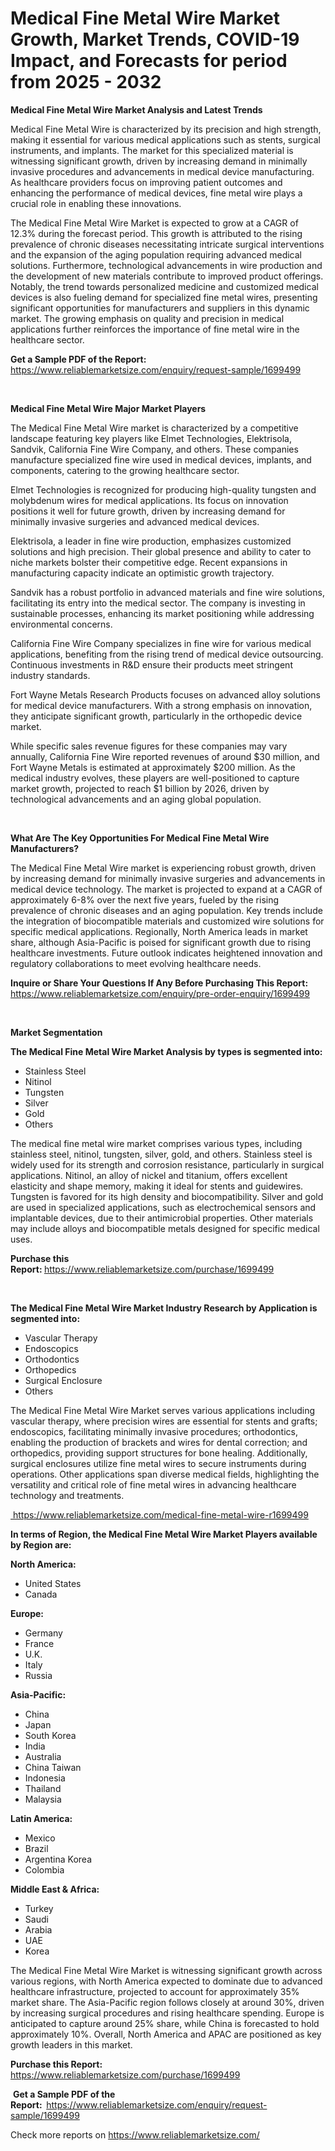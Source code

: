 <p><h1>Medical Fine Metal Wire Market Growth, Market Trends, COVID-19 Impact, and Forecasts for period from 2025 - 2032</h1></p><p><strong>Medical Fine Metal Wire Market Analysis and Latest Trends</strong></p>
<p><p>Medical Fine Metal Wire is characterized by its precision and high strength, making it essential for various medical applications such as stents, surgical instruments, and implants. The market for this specialized material is witnessing significant growth, driven by increasing demand in minimally invasive procedures and advancements in medical device manufacturing. As healthcare providers focus on improving patient outcomes and enhancing the performance of medical devices, fine metal wire plays a crucial role in enabling these innovations.</p><p>The Medical Fine Metal Wire Market is expected to grow at a CAGR of 12.3% during the forecast period. This growth is attributed to the rising prevalence of chronic diseases necessitating intricate surgical interventions and the expansion of the aging population requiring advanced medical solutions. Furthermore, technological advancements in wire production and the development of new materials contribute to improved product offerings. Notably, the trend towards personalized medicine and customized medical devices is also fueling demand for specialized fine metal wires, presenting significant opportunities for manufacturers and suppliers in this dynamic market. The growing emphasis on quality and precision in medical applications further reinforces the importance of fine metal wire in the healthcare sector.</p></p>
<p><strong>Get a Sample PDF of the Report:&nbsp;</strong> <a href="https://www.reliablemarketsize.com/enquiry/request-sample/1699499?utm_campaign=1131&utm_medium=2&utm_source=Github&utm_content=ia&utm_term=09012025&utm_id=medical-fine-metal-wire">https://www.reliablemarketsize.com/enquiry/request-sample/1699499</a></p>
<p>&nbsp;</p>
<p><strong>Medical Fine Metal Wire Major Market Players</strong></p>
<p><p>The Medical Fine Metal Wire market is characterized by a competitive landscape featuring key players like Elmet Technologies, Elektrisola, Sandvik, California Fine Wire Company, and others. These companies manufacture specialized fine wire used in medical devices, implants, and components, catering to the growing healthcare sector.</p><p>Elmet Technologies is recognized for producing high-quality tungsten and molybdenum wires for medical applications. Its focus on innovation positions it well for future growth, driven by increasing demand for minimally invasive surgeries and advanced medical devices.</p><p>Elektrisola, a leader in fine wire production, emphasizes customized solutions and high precision. Their global presence and ability to cater to niche markets bolster their competitive edge. Recent expansions in manufacturing capacity indicate an optimistic growth trajectory.</p><p>Sandvik has a robust portfolio in advanced materials and fine wire solutions, facilitating its entry into the medical sector. The company is investing in sustainable processes, enhancing its market positioning while addressing environmental concerns.</p><p>California Fine Wire Company specializes in fine wire for various medical applications, benefiting from the rising trend of medical device outsourcing. Continuous investments in R&D ensure their products meet stringent industry standards.</p><p>Fort Wayne Metals Research Products focuses on advanced alloy solutions for medical device manufacturers. With a strong emphasis on innovation, they anticipate significant growth, particularly in the orthopedic device market.</p><p>While specific sales revenue figures for these companies may vary annually, California Fine Wire reported revenues of around $30 million, and Fort Wayne Metals is estimated at approximately $200 million. As the medical industry evolves, these players are well-positioned to capture market growth, projected to reach $1 billion by 2026, driven by technological advancements and an aging global population.</p></p>
<p>&nbsp;</p>
<p><strong>What Are The Key Opportunities For Medical Fine Metal Wire Manufacturers?</strong></p>
<p><p>The Medical Fine Metal Wire market is experiencing robust growth, driven by increasing demand for minimally invasive surgeries and advancements in medical device technology. The market is projected to expand at a CAGR of approximately 6-8% over the next five years, fueled by the rising prevalence of chronic diseases and an aging population. Key trends include the integration of biocompatible materials and customized wire solutions for specific medical applications. Regionally, North America leads in market share, although Asia-Pacific is poised for significant growth due to rising healthcare investments. Future outlook indicates heightened innovation and regulatory collaborations to meet evolving healthcare needs.</p></p>
<p><strong>Inquire or Share Your Questions If Any Before Purchasing This Report:</strong> <a href="https://www.reliablemarketsize.com/enquiry/pre-order-enquiry/1699499?utm_campaign=1131&utm_medium=2&utm_source=Github&utm_content=ia&utm_term=09012025&utm_id=medical-fine-metal-wire">https://www.reliablemarketsize.com/enquiry/pre-order-enquiry/1699499</a></p>
<p>&nbsp;</p>
<p><strong>Market Segmentation</strong></p>
<p><strong>The Medical Fine Metal Wire Market Analysis by types is segmented into:</strong></p>
<p><ul><li>Stainless Steel</li><li>Nitinol</li><li>Tungsten</li><li>Silver</li><li>Gold</li><li>Others</li></ul></p>
<p><p>The medical fine metal wire market comprises various types, including stainless steel, nitinol, tungsten, silver, gold, and others. Stainless steel is widely used for its strength and corrosion resistance, particularly in surgical applications. Nitinol, an alloy of nickel and titanium, offers excellent elasticity and shape memory, making it ideal for stents and guidewires. Tungsten is favored for its high density and biocompatibility. Silver and gold are used in specialized applications, such as electrochemical sensors and implantable devices, due to their antimicrobial properties. Other materials may include alloys and biocompatible metals designed for specific medical uses.</p></p>
<p><strong>Purchase this Report:&nbsp;</strong><a href="https://www.reliablemarketsize.com/purchase/1699499?utm_campaign=1131&utm_medium=2&utm_source=Github&utm_content=ia&utm_term=09012025&utm_id=medical-fine-metal-wire">https://www.reliablemarketsize.com/purchase/1699499</a></p>
<p>&nbsp;</p>
<p><strong>The Medical Fine Metal Wire Market Industry Research by Application is segmented into:</strong></p>
<p><ul><li>Vascular Therapy</li><li>Endoscopics</li><li>Orthodontics</li><li>Orthopedics</li><li>Surgical Enclosure</li><li>Others</li></ul></p>
<p><p>The Medical Fine Metal Wire Market serves various applications including vascular therapy, where precision wires are essential for stents and grafts; endoscopics, facilitating minimally invasive procedures; orthodontics, enabling the production of brackets and wires for dental correction; and orthopedics, providing support structures for bone healing. Additionally, surgical enclosures utilize fine metal wires to secure instruments during operations. Other applications span diverse medical fields, highlighting the versatility and critical role of fine metal wires in advancing healthcare technology and treatments.</p></p>
<p><a href="https://www.reliablemarketsize.com/medical-fine-metal-wire-r1699499?utm_campaign=1131&utm_medium=2&utm_source=Github&utm_content=ia&utm_term=09012025&utm_id=medical-fine-metal-wire">&nbsp;https://www.reliablemarketsize.com/medical-fine-metal-wire-r1699499</a></p>
<p><strong>In terms of Region, the Medical Fine Metal Wire Market Players available by Region are:</strong></p>
<p>
    <p> <strong> North America: </strong>
        <ul>
            <li>United States</li>
            <li>Canada</li>
        </ul>
        </p> 
    <p> <strong> Europe: </strong>
        <ul>
            <li>Germany</li>
            <li>France</li>
            <li>U.K.</li>
            <li>Italy</li>
            <li>Russia</li>
        </ul>
        </p> 
    <p> <strong> Asia-Pacific: </strong>
        <ul>
            <li>China</li>
            <li>Japan</li>
            <li>South Korea</li>
            <li>India</li>
            <li>Australia</li>
            <li>China Taiwan</li>
            <li>Indonesia</li>
            <li>Thailand</li>
            <li>Malaysia</li>
        </ul>
        </p> 
    <p> <strong> Latin America: </strong>
        <ul>
            <li>Mexico</li>
            <li>Brazil</li>
            <li>Argentina Korea</li>
            <li>Colombia</li>
        </ul>
        </p> 
    <p> <strong> Middle East & Africa: </strong>
        <ul>
            <li>Turkey</li>
            <li>Saudi</li>
            <li>Arabia</li>
            <li>UAE</li>
            <li>Korea</li>
        </ul>
    </p>
    </p>
<p><p>The Medical Fine Metal Wire Market is witnessing significant growth across various regions, with North America expected to dominate due to advanced healthcare infrastructure, projected to account for approximately 35% market share. The Asia-Pacific region follows closely at around 30%, driven by increasing surgical procedures and rising healthcare spending. Europe is anticipated to capture around 25% share, while China is forecasted to hold approximately 10%. Overall, North America and APAC are positioned as key growth leaders in this market.</p></p>
<p><strong>Purchase this Report: </strong><a href="https://www.reliablemarketsize.com/purchase/1699499?utm_campaign=1131&utm_medium=2&utm_source=Github&utm_content=ia&utm_term=09012025&utm_id=medical-fine-metal-wire">https://www.reliablemarketsize.com/purchase/1699499</a></p>
<p>&nbsp;<strong>Get a Sample PDF of the Report:&nbsp;&nbsp;</strong><a href="https://www.reliablemarketsize.com/enquiry/request-sample/1699499?utm_campaign=1131&utm_medium=2&utm_source=Github&utm_content=ia&utm_term=09012025&utm_id=medical-fine-metal-wire">https://www.reliablemarketsize.com/enquiry/request-sample/1699499</a></p>
<p><strong></strong></p>
<p>Check more reports on <a href="https://www.reliablemarketsize.com/?utm_campaign=1131&utm_medium=2&utm_source=Github&utm_content=ia&utm_term=09012025&utm_id=medical-fine-metal-wire">https://www.reliablemarketsize.com/</a></p>
